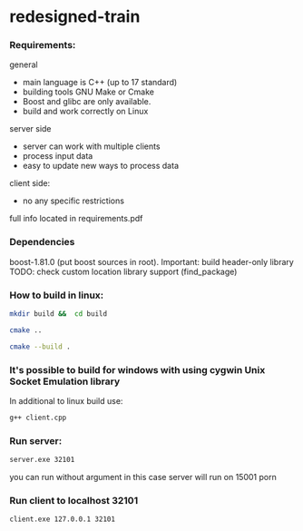 # redesigned-train
### Requirements:

general
* main language is C++ (up to 17 standard)
* building tools GNU Make or Cmake
* Boost and glibc are only available.
* build and work correctly on Linux

server side
* server can work with multiple clients
* process input data 
* easy to update new ways to process data

client side:
* no any specific restrictions

full info located in requirements.pdf

### Dependencies
boost-1.81.0 (put boost sources in root). Important: build header-only library
TODO: check custom location library support (find_package)

### How to build in linux:
```bash 
mkdir build &&  cd build
```
```bash 
cmake ..
```
```bash 
cmake --build .
```

### It's possible to build for windows with using cygwin Unix Socket Emulation library
In additional to linux build use:
```bash 
g++ client.cpp
```

### Run server:
```bash 
server.exe 32101
```
you can run without argument in this case server will run on 15001 porn
### Run client to localhost 32101
```bash 
client.exe 127.0.0.1 32101
```

